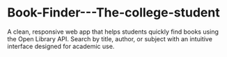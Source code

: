 # Book-Finder---The-college-student
A clean, responsive web app that helps students quickly find books using the Open Library API. Search by title, author, or subject with an intuitive interface designed for academic use.
